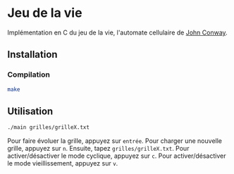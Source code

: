 # Jeu de la vie

Implémentation en C du jeu de la vie, l'automate cellulaire de [John Conway](https://fr.wikipedia.org/wiki/John_Horton_Conway).

## Installation 

### Compilation 

```bash
make
```

## Utilisation

```bash
./main grilles/grilleX.txt
```
Pour faire évoluer la grille, appuyez sur `entrée`.
Pour charger une nouvelle grille, appuyez sur `n`. Ensuite, tapez `grilles/grilleX.txt`.
Pour activer/désactiver le mode cyclique, appuyez sur `c`.
Pour activer/désactiver le mode vieillissement, appuyez sur `v`.

